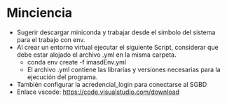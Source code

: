 # Minciencia
* Sugerir descargar miniconda y trabajar desde el simbolo del sistema para el trabajo con env.
* Al crear un entorno virtual ejecutar el siguiente Script, considerar que debe estar alojado el archivo .yml en la misma carpeta.
    * conda env create -f imasdEnv.yml
    * El archivo .yml contiene las librarías y versiones necesarias para la ejecución del programa.
* También configurar la acredencial_login para conectarse al SGBD
* Enlace vscode: https://code.visualstudio.com/download
